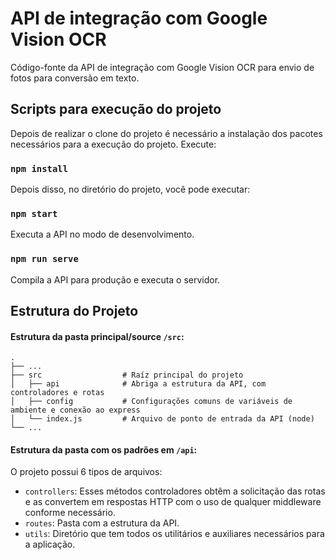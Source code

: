 # API de integração com Google Vision OCR

Código-fonte da API de integração com Google Vision OCR para envio de fotos para conversão em texto.

## Scripts para execução do projeto

Depois de realizar o clone do projeto é necessário a instalação dos pacotes necessários para a execução do projeto. Execute:

### `npm install`

Depois disso, no diretório do projeto, você pode executar:

### `npm start`

Executa a API no modo de desenvolvimento.

### `npm run serve`

Compila a API para produção e executa o servidor.

## Estrutura do Projeto

#### Estrutura da pasta principal/source `/src`:

    .
    ├── ...
    ├── src                  # Raíz principal do projeto
    │   ├── api              # Abriga a estrutura da API, com controladores e rotas
    │   ├── config           # Configurações comuns de variáveis de ambiente e conexão ao express
    │   └── index.js         # Arquivo de ponto de entrada da API (node)
    └── ...

#### Estrutura da pasta com os padrões em `/api`:

O projeto possui 6 tipos de arquivos:

- `controllers`: Esses métodos controladores obtêm a solicitação das rotas e as convertem em respostas HTTP com o uso de qualquer middleware conforme necessário.
- `routes`: Pasta com a estrutura da API.
- `utils`: Diretório que tem todos os utilitários e auxiliares necessários para a aplicação.
